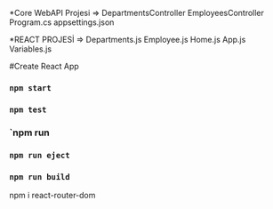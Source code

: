 *Core WebAPI Projesi =>
DepartmentsController
EmployeesController
Program.cs
appsettings.json

*REACT PROJESİ =>
Departments.js
Employee.js
Home.js
App.js
Variables.js

#Create React App
### `npm start`
### `npm test`
### `npm run 
### `npm run eject`
### `npm run build`
npm i react-router-dom


